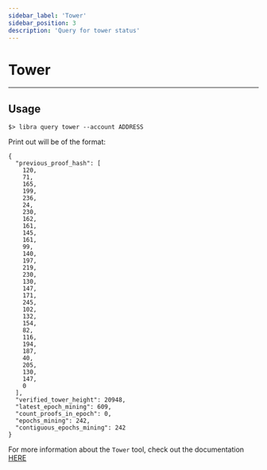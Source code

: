 ```yaml
---
sidebar_label: 'Tower'
sidebar_position: 3
description: 'Query for tower status'
---
```

# Tower

---

## Usage

```
$> libra query tower --account ADDRESS
```

Print out will be of the format:
```
{
  "previous_proof_hash": [
    120,
    71,
    165,
    199,
    236,
    24,
    230,
    162,
    161,
    145,
    161,
    99,
    140,
    197,
    219,
    230,
    130,
    147,
    171,
    245,
    102,
    132,
    154,
    82,
    116,
    194,
    187,
    40,
    205,
    130,
    147,
    0
  ],
  "verified_tower_height": 20948,
  "latest_epoch_mining": 609,
  "count_proofs_in_epoch": 0,
  "epochs_mining": 242,
  "contiguous_epochs_mining": 242
}
```

For more information about the `Tower` tool, check out the documentation [HERE](/tools/tower)

